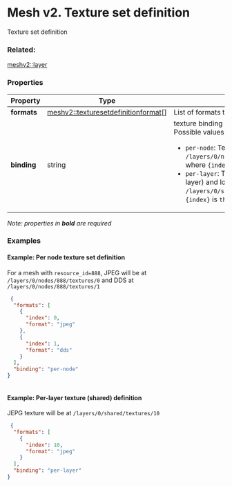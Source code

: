 # Mesh v2. Texture set definition

Texture set definition

### Related:

[meshv2::layer](layer.md)
### Properties

| Property | Type | Description |
| --- | --- | --- |
| **formats** | [meshv2::texturesetdefinitionformat](texturesetdefinitionformat.md)[] | List of formats that are available for this texture set |
| **binding** | string | texture binding<div>Possible values are:<ul><li>`per-node`: Textures are per-node and located at `/layers/0/nodes/{resource_id}/textures/{index}` where `{index}` is `this.formats[i].index`</li><li>`per-layer`: Texture is shared (i.e. 'global' for the layer) and located at `/layers/0/shared/textures/{index}` where `{index}` is `this.formats[i].index`</li></ul></div> |

*Note: properties in **bold** are required*

### Examples 

#### Example: Per node texture set definition 

For a mesh with `resource_id=888`, JPEG will be at `/layers/0/nodes/888/textures/0` and DDS at `/layers/0/nodes/888/textures/1` 

```json
 {
  "formats": [
    {
      "index": 0,
      "format": "jpeg"
    },
    {
      "index": 1,
      "format": "dds"
    }
  ],
  "binding": "per-node"
}
 
```

#### Example: Per-layer texture (shared) definition 

JEPG texture will be at `/layers/0/shared/textures/10` 

```json
 {
  "formats": [
    {
      "index": 10,
      "format": "jpeg"
    }
  ],
  "binding": "per-layer"
} 
```

